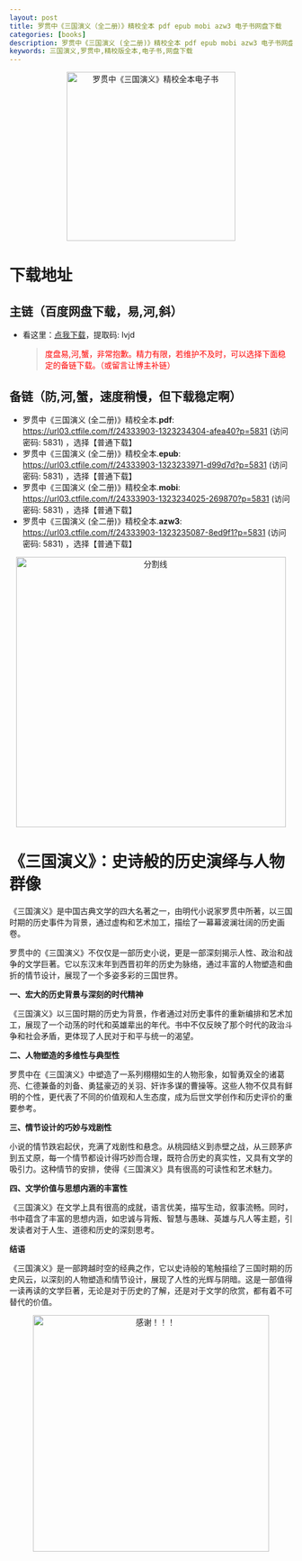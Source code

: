 ```yaml
---
layout: post
title: 罗贯中《三国演义（全二册）》精校全本 pdf epub mobi azw3 电子书网盘下载
categories: [books]
description: 罗贯中《三国演义 (全二册)》精校全本 pdf epub mobi azw3 电子书网盘下载：https://qweree.cn/index.php/491/
keywords: 三国演义,罗贯中,精校版全本,电子书,网盘下载
---
```


<div align="center"><img src="http://qweree.cn/wp-content/uploads/2024/07/san-guo-yan-yi-tuya.jpg" alt="罗贯中《三国演义》精校全本电子书" width="300px" height="auto"></div>

# 下载地址

## 主链（百度网盘下载，易,河,斜）

- 看这里：[点我下载](https://pan.baidu.com/s/1qZRtufNxueSwGGkzsLIB5A?pwd=lvjd)，提取码: lvjd

  > <p style="color:red" >度盘易,河,蟹，非常抱歉。精力有限，若维护不及时，可以选择下面稳定的备链下载。（或留言让博主补链）</p>

## 备链（防,河,蟹，速度稍慢，但下载稳定啊）

- 罗贯中《三国演义 (全二册)》精校全本.**pdf**: <https://url03.ctfile.com/f/24333903-1323234304-afea40?p=5831> (访问密码: 5831) ，选择【普通下载】
- 罗贯中《三国演义 (全二册)》精校全本.**epub**: <https://url03.ctfile.com/f/24333903-1323233971-d99d7d?p=5831> (访问密码: 5831) ，选择【普通下载】
- 罗贯中《三国演义 (全二册)》精校全本.**mobi**: <https://url03.ctfile.com/f/24333903-1323234025-269870?p=5831> (访问密码: 5831) ，选择【普通下载】
- 罗贯中《三国演义 (全二册)》精校全本.**azw3**: <https://url03.ctfile.com/f/24333903-1323235087-8ed9f1?p=5831> (访问密码: 5831) ，选择【普通下载】

<div align="center"><img src="https://pic.imgdb.cn/item/6612476468eb935713c85291.gif" alt="分割线" width="480px" height="auto"/></div>

# 《三国演义》：史诗般的历史演绎与人物群像

《三国演义》是中国古典文学的四大名著之一，由明代小说家罗贯中所著，以三国时期的历史事件为背景，通过虚构和艺术加工，描绘了一幕幕波澜壮阔的历史画卷。

罗贯中的《三国演义》不仅仅是一部历史小说，更是一部深刻揭示人性、政治和战争的文学巨著。它以东汉末年到西晋初年的历史为脉络，通过丰富的人物塑造和曲折的情节设计，展现了一个多姿多彩的三国世界。

**一、宏大的历史背景与深刻的时代精神**

《三国演义》以三国时期的历史为背景，作者通过对历史事件的重新编排和艺术加工，展现了一个动荡的时代和英雄辈出的年代。书中不仅反映了那个时代的政治斗争和社会矛盾，更体现了人民对于和平与统一的渴望。

**二、人物塑造的多维性与典型性**

罗贯中在《三国演义》中塑造了一系列栩栩如生的人物形象，如智勇双全的诸葛亮、仁德兼备的刘备、勇猛豪迈的关羽、奸诈多谋的曹操等。这些人物不仅具有鲜明的个性，更代表了不同的价值观和人生态度，成为后世文学创作和历史评价的重要参考。

**三、情节设计的巧妙与戏剧性**

小说的情节跌宕起伏，充满了戏剧性和悬念。从桃园结义到赤壁之战，从三顾茅庐到五丈原，每一个情节都设计得巧妙而合理，既符合历史的真实性，又具有文学的吸引力。这种情节的安排，使得《三国演义》具有很高的可读性和艺术魅力。

**四、文学价值与思想内涵的丰富性**

《三国演义》在文学上具有很高的成就，语言优美，描写生动，叙事流畅。同时，书中蕴含了丰富的思想内涵，如忠诚与背叛、智慧与愚昧、英雄与凡人等主题，引发读者对于人生、道德和历史的深刻思考。

**结语**

《三国演义》是一部跨越时空的经典之作，它以史诗般的笔触描绘了三国时期的历史风云，以深刻的人物塑造和情节设计，展现了人性的光辉与阴暗。这是一部值得一读再读的文学巨著，无论是对于历史的了解，还是对于文学的欣赏，都有着不可替代的价值。

<div align="center"><img src="https://pic.imgdb.cn/item/661246bf68eb935713c7f81c.gif" alt="感谢！！！" width="420px" height="auto"/></div>
